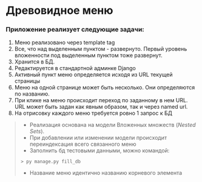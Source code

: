 # Древовидное меню
### Приложение реализует следующие задачи:
1) Меню реализовано через template tag
2) Все, что над выделенным пунктом - развернуто. Первый уровень вложенности под выделенным пунктом тоже развернут. 
3) Хранится в БД.
4) Редактируется в стандартной админке Django 
5) Активный пункт меню определяется исходя из URL текущей страницы 
6) Меню на одной странице может быть несколько. Они определяются по названию.
7) При клике на меню происходит переход по заданному в нем URL. URL может быть задан как явным образом, так и через named url. 
8) На отрисовку каждого меню требуется ровно 1 запрос к БД
> - Реализация основана на модели Вложенных множеств (*Nested Sets*). 
> - При добавлении или изменении модели происходит переиндексация всего связанного меню
> - Заполнить бд тестовыми данными, можно командой:
> ```shell 
> > py manage.py fill_db
> ```
> - Название меню идентично названию корневого элемента